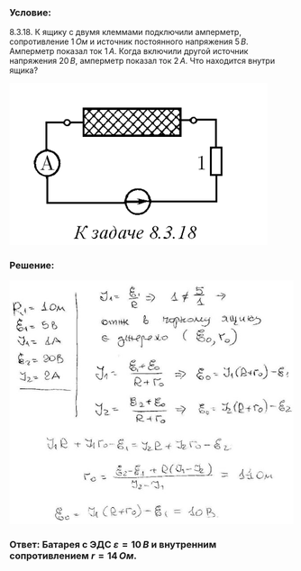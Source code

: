 ###  Условие: 

$8.3.18.$ К ящику с двумя клеммами подключили амперметр, сопротивление $1 \,Ом$ и источник постоянного напряжения $5 \,В$. Амперметр показал ток $1 \,А$. Когда включили другой источник напряжения $20 \,В$, амперметр показал ток $2\,А$. Что находится внутри ящика? 

![|458x288, 67%](../../img/8.3.18/statement.png) 

###  Решение: 

![|640x550, 67%](../../img/8.3.18/1.jpg) 

###  Ответ: Батарея с ЭДС $\varepsilon = 10 \,В$ и внутренним сопротивлением $r = 14 \,Ом$. 
